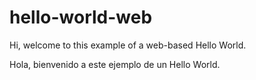 # hello-world-web

Hi, welcome to this example of a web-based Hello World.

Hola, bienvenido a este ejemplo de un Hello World.

